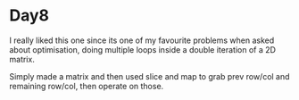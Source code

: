 # Day8 
I really liked this one since its one of my favourite problems when asked about optimisation, doing multiple loops inside a double iteration of a 2D matrix.

Simply made a matrix and then used slice and map to grab prev row/col and remaining row/col, then operate on those.